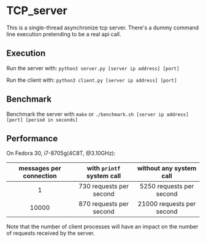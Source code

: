 # TCP_server

This is a single-thread asynchronize tcp server.
There's a dummy command line execution pretending to be a real api call.

## Execution

Run the server with:
`python3 server.py [server ip address] [port]`

Run the client with:
`python3 client.py [server ip address] [port]`

## Benchmark

Benchmark the server with `make` or `./benchmark.sh [server ip address] [port] [period in seconds]`

## Performance

On Fedora 30, i7-8705g(4C8T, @3.10GHz):

| messages per connection | with `printf` system call | without any system call |
| :---: | :---: | :---: |
| 1 | 730 requests per second | 5250 requests per second |
| 10000 | 870 requests per second | 21000 requests per second |

Note that the number of client processes will have an impact on the number of requests received by the server.
